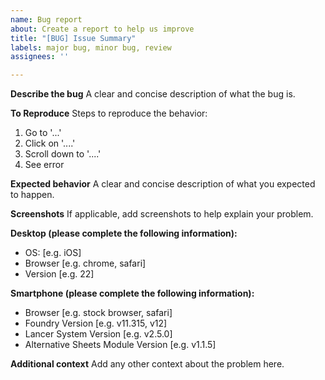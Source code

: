 ```yaml
---
name: Bug report
about: Create a report to help us improve
title: "[BUG] Issue Summary"
labels: major bug, minor bug, review
assignees: ''

---
```


**Describe the bug**
A clear and concise description of what the bug is.

**To Reproduce**
Steps to reproduce the behavior:
1. Go to '...'
2. Click on '....'
3. Scroll down to '....'
4. See error

**Expected behavior**
A clear and concise description of what you expected to happen.

**Screenshots**
If applicable, add screenshots to help explain your problem.

**Desktop (please complete the following information):**
 - OS: [e.g. iOS]
 - Browser [e.g. chrome, safari]
 - Version [e.g. 22]

**Smartphone (please complete the following information):**
 - Browser [e.g. stock browser, safari]
 - Foundry Version [e.g. v11.315, v12]
 - Lancer System Version [e.g. v2.5.0]
 - Alternative Sheets Module Version [e.g. v1.1.5]

**Additional context**
Add any other context about the problem here.
